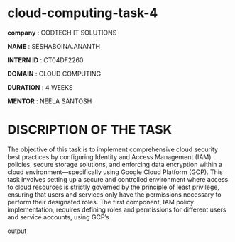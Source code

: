 # cloud-computing-task-4

**company** : CODTECH IT SOLUTIONS

**NAME** : SESHABOINA.ANANTH

**INTERN ID** : CT04DF2260

**DOMAIN** : CLOUD COMPUTING

**DURATION** : 4 WEEKS

**MENTOR** : NEELA SANTOSH

# DISCRIPTION OF THE TASK

The objective of this task is to implement comprehensive cloud security best practices by configuring Identity and Access Management (IAM) policies, secure storage solutions, and enforcing data encryption within a cloud environment—specifically using Google Cloud Platform (GCP). This task involves setting up a secure and controlled environment where access to cloud resources is strictly governed by the principle of least privilege, ensuring that users and services only have the permissions necessary to perform their designated roles. The first component, IAM policy implementation, requires defining roles and permissions for different users and service accounts, using GCP’s

output

